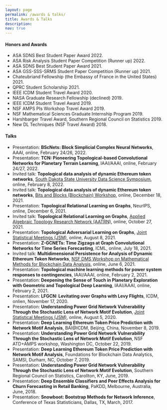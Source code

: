 ```yaml
---
layout: page
permalink: /awards & talks/
title: Awards & Talks
description: 
nav: true
---
```


#### Honors and Awards

- ASA SDNS Best Student Paper Award 2022.
- ASA Risk Analysis Student Paper Competition (Runner up) 2022.
- ASA SDNS Best Student Paper Award 2021.
- ASA GSS-SSS-SRMS Student Paper Competition (Runner up) 2021.
- Chateubriand Fellowship (the Embassy of France in the United States) 2021.
- QPRC Student Scholarship 2021.
- IEEE ICDM Student Travel Award 2020.
- NASA Graduate Research Fellowship (declined) 2019.
- IEEE ICDM Student Travel Award 2019.
- NSF AMPS PIs Workshop Travel Award 2019.
- NSF Mathematical Sciences Graduate Internship Program 2019.
- Harshbarger Travel Award, Southern Regional Council on Statistics 2019.
- New DL Techniques (NSF Travel Award) 2018.

#### Talks
- Presentation: **BScNets: Block Simplicial Complex Neural Networks**, AAAI, online, February 24/26, 2022.
- Presentation: **TCN: Pioneering Topological-based Convolutional Networks for Planetary Terrain Learning**, IAAI/AAAI, online, February 24/27, 2022.
- Invited talk: **Topological data analysis of dynamic Ethereum token networks**, [South Dakota State University Data Science Symposium](https://openprairie.sdstate.edu/datascience_symposium/2022/), online, February 8, 2022.
- Invited talk: **Topological data analysis of dynamic Ethereum token networks**, [Bits and Blocks (Blockchain) Workshop](https://bitsandblocks2021.super.site/), online, December 18, 2021.
- Presentation: **Topological Relational Learning on Graphs**, NeurIPS, online, December 6, 2021.
- Invited talk: **Topological Relational Learning on Graphs**, [Applied Algebraic Topology Research Network (AATRN)](https://www.aatrn.net/home), online, October 27, 2021.
- Presentation: **Topological Adversarial Learning on Graphs**, [Joint Statistical Meetings (JSM)](https://ww2.amstat.org/meetings/jsm/2021/onlineprogram/ActivityDetails.cfm?SessionID=220695), online, August 8, 2021.
- Presentation: **Z-GCNETs: Time Zigzags at Graph Convolutional Networks for Time Series Forecasting**, ICML, online, July 18, 2021.
- Invited talk: **Multidimensional Persistence for Analysis of Dynamic Ethereum Token Networks**, [NSF DMS Workshop on Mathematical Methods for Blockchain Data Analysis](https://sites.google.com/view/nsf-blockchain-workshop/home), online, June 6, 2021.
- Presentation: **Topological machine learning methods for power system responses to contingencies**, IAAI/AAAI, online, February 2, 2021.
- Presentation: **Deepening the Sense of Touch in Planetary Exploration with Geometric and Topological Deep Learning**, IAAI/AAAI, online, February 2, 2021.
- Presentation: **LFGCN: Levitating over Graphs with Levy Flights**, ICDM, onlien, November 17, 2020.
- Presentation: **Understanding Power Grid Network Vulnerability Through the Stochastic Lens of Network Motif Evolution**, [Joint Statistical Meetings (JSM)](https://ww2.amstat.org/meetings/jsm/2020/onlineprogram/AbstractDetails.cfm?abstractid=313815), online, August 5, 2020.
- Presentation: **Deep Learning Ethereum Token Price Prediction with Network Motif Analysis**, BAI@ICDM, Beijing, China, November 8, 2019.
- Presentation: **Understanding Power Grid Network Vulnerability Through the Stochastic Lens of Network Motif Evolution**, NSF ATD+AMPS workshop, Washington DC, October 22, 2019.
- Presentation: **Deep Learning Ethereum Token Price Prediction with Network Motif Analysis**, Foundations for Blockchain Data Analytics, SAMSI, Durham, NC, October 7, 2019.
- Presentation: **Understanding Power Grid Network Vulnerability Through the Stochastic Lens of Network Motif Evolution**, Southern Regional Council on Statistics, Carollton, KY, June, 2019.
- Presentation: **Deep Ensemble Classifiers and Peer Effects Analysis for Churn Forecasting in Retail Banking**, PaKDD, Melbourne, Australia, June, 2018.
- Presentation: **Snowboot: Bootstrap Methods for Network Inference**, Conference of Texas Statisticians, Dallas, TX, March, 2017.
